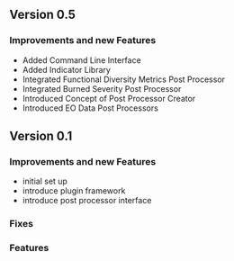 ## Version 0.5

### Improvements and new Features
- Added Command Line Interface
- Added Indicator Library
- Integrated Functional Diversity Metrics Post Processor
- Integrated Burned Severity Post Processor
- Introduced Concept of Post Processor Creator
- Introduced EO Data Post Processors

## Version 0.1

### Improvements and new Features
- initial set up
- introduce plugin framework
- introduce post processor interface

### Fixes


### Features
